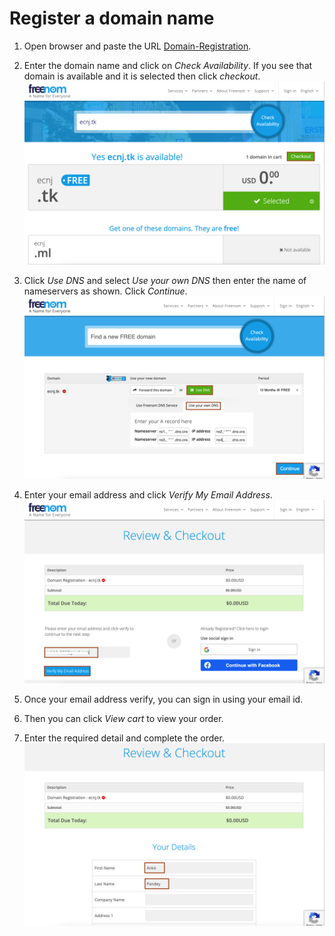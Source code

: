  # Register a domain name

 1. Open browser and paste the URL [Domain-Registration](https://www.freenom.com/).
 
 2. Enter the domain name and click on *Check Availability*. If you see that domain is available and it is selected then click *checkout*.
        ![](images/search_domain_name.png)

3. Click *Use DNS* and select *Use your own DNS* then enter the name of nameservers as shown. Click *Continue*.
        ![](images/enter_nameservers.png)

4. Enter your email address and click *Verify My Email Address*.
    ![](images/verify_email.png)

5. Once your email address verify, you can sign in using your email id. 

6. Then you can click *View cart* to view your order.

7. Enter the required detail and complete the order.
    ![](images/check_out.png)